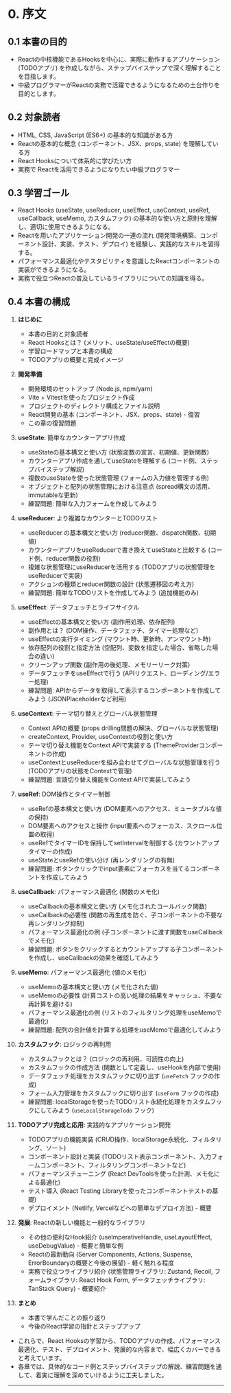 # 0. 序文

## 0.1 本書の目的

- Reactの中核機能であるHooksを中心に、実際に動作するアプリケーション (TODOアプリ) を作成しながら、ステップバイステップで深く理解することを目指します。
- 中級プログラマーがReactの実務で活躍できるようになるための土台作りを目的とします。

## 0.2 対象読者

- HTML, CSS, JavaScript (ES6+) の基本的な知識がある方
- Reactの基本的な概念 (コンポーネント、JSX、props, state) を理解している方
- React Hooksについて体系的に学びたい方
- 実務で Reactを活用できるようになりたい中級プログラマー

## 0.3 学習ゴール

- React Hooks (useState, useReducer, useEffect, useContext, useRef, useCallback, useMemo, カスタムフック) の基本的な使い方と原則を理解し、適切に使用できるようになる。
- Reactを用いたアプリケーション開発の一連の流れ (開発環境構築、コンポーネント設計、実装、テスト、デプロイ) を経験し、実践的なスキルを習得する。
- パフォーマンス最適化やテスタビリティを意識したReactコンポーネントの実装ができるようになる。
- 実務で役立つReactの普及しているライブラリについての知識を得る。

## 0.4 本書の構成

1. **はじめに**
    - 本書の目的と対象読者
    - React Hooksとは？ (メリット、useState/useEffectの概要)
    - 学習ロードマップと本書の構成
    - TODOアプリの概要と完成イメージ

2. **開発準備**
    - 開発環境のセットアップ (Node.js, npm/yarn)
    - Vite + Vitestを使ったプロジェクト作成
    - プロジェクトのディレクトリ構成とファイル説明
    - React開発の基本 (コンポーネント、JSX、props、state) - 復習
    - この章の復習問題

3. **useState**: 簡単なカウンターアプリ作成
    - useStateの基本構文と使い方 (状態変数の宣言、初期値、更新関数)
    - カウンターアプリ作成を通してuseStateを理解する (コード例、ステップバイステップ解説)
    - 複数のuseStateを使った状態管理 (フォームの入力値を管理する例)
    - オブジェクトと配列の状態管理における注意点 (spread構文の活用、immutableな更新)
    - 練習問題: 簡単な入力フォームを作成してみよう

4. **useReducer**: より複雑なカウンターとTODOリスト
    - useReducer の基本構文と使い方 (reducer関数、dispatch関数、初期値)
    - カウンターアプリをuseReducerで書き換えてuseStateと比較する (コード例、reducer関数の役割)
    - 複雑な状態管理にuseReducerを活用する (TODOアプリの状態管理をuseReducerで実装)
    - アクションの種類とreducer関数の設計 (状態遷移図の考え方)
    - 練習問題: 簡単なTODOリストを作成してみよう (追加機能のみ)

5. **useEffect**: データフェッチとライフサイクル
    - useEffectの基本構文と使い方 (副作用処理、依存配列)
    - 副作用とは？ (DOM操作、データフェッチ、タイマー処理など)
    - useEffectの実行タイミング (マウント時、更新時、アンマウント時)
    - 依存配列の役割と指定方法 (空配列、変数を指定した場合、省略した場合の違い)
    - クリーンアップ関数 (副作用の後処理、メモリーリーク対策)
    - データフェッチをuseEffectで行う (APIリクエスト、ローディング/エラー処理)
    - 練習問題: APIからデータを取得して表示するコンポーネントを作成してみよう (JSONPlaceholderなど利用)

6. **useContext**: テーマ切り替えとグローバル状態管理
    - Context APIの概要 (props drilling問題の解決、グローバルな状態管理)
    - createContext, Provider, useContextの役割と使い方
    - テーマ切り替え機能をContext APIで実装する (ThemeProviderコンポーネントの作成)
    - useContextとuseReducerを組み合わせてグローバルな状態管理を行う (TODOアプリの状態をContextで管理)
    - 練習問題: 言語切り替え機能をContext APIで実装してみよう

7. **useRef**: DOM操作とタイマー制御
    - useRefの基本構文と使い方 (DOM要素へのアクセス、ミュータブルな値の保持)
    - DOM要素へのアクセスと操作 (input要素へのフォーカス、スクロール位置の取得)
    - useRefでタイマーIDを保持してsetIntervalを制御する (カウントアップタイマーの作成)
    - useStateとuseRefの使い分け (再レンダリングの有無)
    - 練習問題: ボタンクリックでinput要素にフォーカスを当てるコンポーネントを作成してみよう

8. **useCallback**: パフォーマンス最適化 (関数のメモ化)
    - useCallbackの基本構文と使い方 (メモ化されたコールバック関数)
    - useCallbackの必要性 (関数の再生成を防ぐ、子コンポーネントの不要な再レンダリング抑制)
    - パフォーマンス最適化の例 (子コンポーネントに渡す関数をuseCallbackでメモ化)
    - 練習問題: ボタンをクリックするとカウントアップする子コンポーネントを作成し、useCallbackの効果を確認してみよう

9. **useMemo**: パフォーマンス最適化 (値のメモ化)
    - useMemoの基本構文と使い方 (メモ化された値)
    - useMemoの必要性 (計算コストの高い処理の結果をキャッシュ、不要な再計算を避ける)
    - パフォーマンス最適化の例 (リストのフィルタリング処理をuseMemoで最適化)
    - 練習問題: 配列の合計値を計算する処理をuseMemoで最適化してみよう

10. **カスタムフック**: ロジックの再利用
    - カスタムフックとは？ (ロジックの再利用、可読性の向上)
    - カスタムフックの作成方法 (関数として定義し、useHookを内部で使用)
    - データフェッチ処理をカスタムフックに切り出す (`useFetch` フックの作成)
    - フォーム入力管理をカスタムフックに切り出す (`useForm` フックの作成)
    - 練習問題: localStorageを使ったTODOリスト永続化処理をカスタムフックにしてみよう (`useLocalStorageTodo` フック)

11. **TODOアプリ完成と応用**: 実践的なアプリケーション開発
    - TODOアプリの機能実装 (CRUD操作、localStorage永続化、フィルタリング、ソート)
    - コンポーネント設計と実装 (TODOリスト表示コンポーネント、入力フォームコンポーネント、フィルタリングコンポーネントなど)
    - パフォーマンスチューニング (React DevToolsを使った計測、メモ化による最適化)
    - テスト導入 (React Testing Libraryを使ったコンポーネントテストの基礎)
    - デプロイメント (Netlify, Vercelなどへの簡単なデプロイ方法) - 概要

12. **発展**: Reactの新しい機能と一般的なライブラリ
    - その他の便利なHook紹介 (useImperativeHandle, useLayoutEffect, useDebugValue) - 概要と簡単な例
    - Reactの最新動向 (Server Components, Actions, Suspense, ErrorBoundaryの概要と今後の展望) - 軽く触れる程度
    - 実務で役立つライブラリ紹介 (状態管理ライブラリ: Zustand, Recoil, フォームライブラリ: React Hook Form, データフェッチライブラリ: TanStack Query) - 概要紹介

13. **まとめ**
    - 本書で学んだことの振り返り
    - 今後のReact学習の指針とステップアップ

- これらで、React Hooksの学習から、TODOアプリの作成、パフォーマンス最適化、テスト、デプロイメント、発展的な内容まで、幅広くカバーできると考えています。
- 各章では、具体的なコード例とステップバイステップの解説、練習問題を通して、着実に理解を深めていけるように工夫しました。

---
